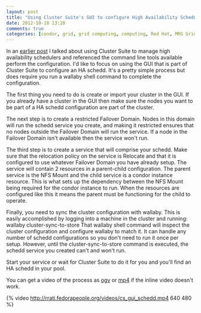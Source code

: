 ```yaml
---
layout: post
title: "Using Cluster Suite's GUI to configure High Availability Schedulers "
date: 2012-10-18 13:20
comments: true
categories: [condor, grid, grid computing, computing, Red Hat, MRG Grid, cluster_suite, cluster]
---
```

In an [earlier post](http://rrati.github.com/blog/2012/09/26/using-cluster-suite-to-manage-a-high-availability-scheduler/) I talked about using Cluster Suite
to manage high availability schedulers and referenced the command line tools
available perform the configuration.  I'd like to focus on using the GUI that
is part of Cluster Suite to configure an HA schedd.  It's a pretty simple
process but does require you run a wallaby shell command to complete the
configuration.

The first thing you need to do is create or import your cluster in the GUI.
If you already have a cluster in the GUI then make sure the nodes you want to
be part of a HA schedd configuration are part of the cluster.

The next step is to create a restricted Failover Domain.  Nodes in this domain
will run the schedd service you create, and making it restricted ensures that
no nodes outside the Failover Domain will run the service.  If a node in the
Failover Domain isn't available then the service won't run.

The third step is to create a service that will comprise your schedd. Make
sure that the relocation policy on the service is Relocate and that it is
configured to use whatever Failover Domain you have already setup.  The
service will contain 2 resources in a parent-child configuration.  The parent
service is the NFS Mount and the child service is a condor instance resource.
This is what sets up the dependency between the NFS Mount being required for
the condor instance to run.  When the resources are configured like this it
means the parent must be functioning for the child to operate.

Finally, you need to sync the cluster configuration with wallaby.  This is
easily accomplished by logging into a machine in the cluster and running:
	wallaby cluster-sync-to-store
That wallaby shell command will inspect the cluster configuration and
configure wallaby to match it.  It can handle any number of schedd
configurations so you don't need to run it once per setup.  However, until
the cluster-sync-to-store command is executed, the schedd service you created
can't and won't run.

Start your service or wait for Cluster Suite to do it for you and you'll find
an HA schedd in your pool.

You can get a video of the process as [ogv](http://rrati.fedorapeople.org/videos/cs_gui_schedd.ogv) or [mp4](http://rrati.fedorapeople.org/videos/cs_gui_schedd.mp4) if the inline video doesn't work.

{% video http://rrati.fedorapeople.org/videos/cs_gui_schedd.mp4 640 480 %}

